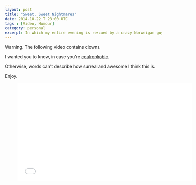 ```yaml
---
layout: post
title: "Sweet, Sweet Nightmares"
date: 2014-10-22 T 23:00 UTC
tags : [Video, Humour]
category: personal
excerpt: In which my entire evening is rescued by a crazy Norweigan guy named Leo Moracchioli and his cover of The White Stripes' Seven Nation Army.
---
```

Warning. The following video contains clowns.

I wanted you to know, in case you're [coulrophobic][link].

Otherwise, words can't describe how surreal and awesome I think this is.

Enjoy.

<figure class="media-video">
	<iframe width="560" height="315" src="//www.youtube.com/embed/afrkDgVw8Ss" frameborder="0" allowfullscreen> </iframe>
</figure>

[link]: http://en.wikipedia.org/wiki/Coulrophobia